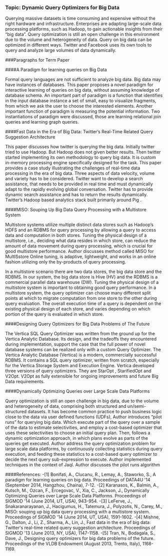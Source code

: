 ### Topic: Dynamic Query Optimizers for   Big Data 

Querying massive datasets is time consuming and expensive without the right hardware and infrastructure. Enterprises are adapting large-scale data processing platforms, such as Hadoop, to gain actionable insights from their “big data”. Query optimization is still an open challenge in this environment due to the volume and heterogeneity of data. Query on big data can be optimized in different ways.  Twitter and Facebook uses its own tools to query and analyze large volumes of data dynamically.


###Paragraphs for Term Paper 

####A  Paradigm for learning queries on Big Data

Formal query languages are not sufficient to analyze big data. Big data may have instances of databases. This paper proposes a novel paradigm for interactive learning of queries on big data, without assuming knowledge of database schema. An important part of paradigm is a function that identifies in the input database instance a set of small, easy to visualize fragments, from which we ask the user to choose the interested elements. Another important function of paradigm is measuring the potential information. Two instantiations of paradigm were discussed, those are learning relational join queries and learning graph queries. 





####Fast Data in the Era of Big Data: Twitter’s Real-Time Related Query Suggestion Architecture

This paper discusses how twitter is querying the big data. Initially twitter tried to use Hadoop. But Hadoop does not given better results. Then twitter started implementing its own methodology to query big data. It is custom in-memory processing engine specifically designed for the task.  This paper provides a case study illustrating the challenges of real-time data processing in the era of big data. Three aspects of data velocity, volume and variety has to be considered. Twitter want to develop a search assistance, that needs to be provided in real time and must dynamically adapt to the rapidly evolving global conversation. Twitter has to provide dynamic search assistance and has to return the results dynamically. Twitter’s Hadoop based analytics stack built primarily around Pig .


####MISO: Souping Up Big Data Query Processing with a Multistore System

Multistore systems utilize multiple distinct data stores such as Hadoop’s HDFS and an RDBMS for query processing by allowing a query to access data and computation in both stores. Tuning the physical design of a multistore, i.e., deciding what data resides in which store, can reduce the amount of data movement during query processing, which is crucial for good multistore performance. Author discusses method called MISO for MultISstore Online tuning, is adaptive, lightweight, and works in an online fashion utilizing only the by-products of query processing. 

In a multistore scenario there are two data stores, the big data store and the RDBMS. In our system, the big data store is Hive (HV) and the RDBMS is a commercial parallel data warehouse (DW). Tuning the physical design of a multistore system is important to obtaining good query performance. In a multistore system, the query optimizer can choose many different split points at which to migrate computation from one store to the other during query evaluation. The overall execution time of a query is dependent on the existing physical design of each store, and varies depending on which portion of the query is evaluated in which store.


####Designing Query Optimizers for Big Data Problems of The Future

The Vertica SQL Query Optimizer was written from the ground up for the Vertica Analytic Database. Its design, and the tradeoffs they encountered during implementation, support the case that the full power of novel database systems can be realized only with a custom Query Optimizer. The Vertica Analytic Database (Vertica) is a modern, commercially successful RDBMS. It contains a SQL query optimizer, written from scratch, especially for the Vertica Storage System and Execution Engine. Vertica developed three versions of query optimizers. They are StarOpt , StarifiedOpt and V2Opt. V2Opt as fully extensible for ongoing improvements and future Big Data requirements.

####Dynamically Optimizing Queries over Large Scale Data Platforms

Query optimization is still an open challenge in big data, due to the volume and heterogeneity of data, comprising both structured and un/semi-structured datasets. It has become common practice to push business logic close to the data via user defined functions (UDFs), Author introduces “pilot runs” for querying big data. Which execute part of the query over a sample of the data to estimate selectivities, and employ a cost-based optimizer that uses these selectivities to choose an initial query plan. Then, follows a dynamic optimization approach, in which plans evolve as parts of the queries get executed. Author address the query optimization problem for large scale data platforms, by continuously collecting statistics during query execution, and feeding these statistics to a cost-based query optimizer to decide the next query sub-expression to execute. Author implemented techniques in the context of Jaql. Author discusses the pilot runs algorithm 
 


####References: 
-[1]	Bonifati, A., Clucanu, R., Lemay, A., Staworko, S., A paradigm for learning queries on big data. Proceedings of DATA4U       '14 (September 2014, Hangzhou, Chaina), 7-12.
-[2]	Karanasos, K., Balmin, A., Kutsch, M., Ozcan, F., Ercegovac, V., Xia, C., Jackson, J.,             Dynamically               Optimizing     Queries over Large Scale Data Platforms. Proceedings of SIGMOD '14  (June 2014, UT, USA), 943-954.
-[3]	LeFerve, J., Snakaranarayanan, J., Hacigumus, H., Tatemura, J., Polyzotis, N., Carey, M., MISO: souping up big data          query     processing with a multistore system. Proceedings of SIGMOD '14 (June 2014, UT, USA), 1591-1602.
-[4]	Mishne, G., Dalton, J., Li, Z., Sharma, A., Lin, J., Fast data in the era of big data: Twitter's real-time related query      suggestion architecture.  Proceedings of SIGMOD '13 (June 2013, NY, USA), 1147-1158.
-[5]	Tran, N., Bodagala, S., Dave, J., Designing query optimizers for big data problems of the future. Proceedings of the         VLDB     Endowment (August 2013, Trento, Italy), 1168-1169.

